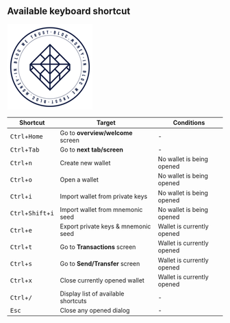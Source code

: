## Available keyboard shortcut

![WalletShell Logo](walletshell.png)

| Shortcut                                       | Target                               | Conditions |
| ---------                                      | -------                              | ---------- |
| <kbd>Ctrl</kbd>+<kbd>Home</kbd>                | Go to **overview/welcome** screen    | - |
| <kbd>Ctrl</kbd>+<kbd>Tab</kbd>                 | Go to **next tab/screen**            | - |
| <kbd>Ctrl</kbd>+<kbd>n</kbd>                   | Create new wallet                    | No wallet is being opened |
| <kbd>Ctrl</kbd>+<kbd>o</kbd>                   | Open a wallet                        | No wallet is being opened |
| <kbd>Ctrl</kbd>+<kbd>i</kbd>                   | Import wallet from private keys      | No wallet is being opened |
| <kbd>Ctrl</kbd>+<kbd>Shift</kbd>+<kbd>i</kbd>  | Import wallet from mnemonic seed     | No wallet is being opened |
| <kbd>Ctrl</kbd>+<kbd>e</kbd>                   | Export private keys & mnemonic seed  | Wallet is currently opened |
| <kbd>Ctrl</kbd>+<kbd>t</kbd>                   | Go to **Transactions** screen        | Wallet is currently opened |
| <kbd>Ctrl</kbd>+<kbd>s</kbd>                   | Go to **Send/Transfer** screen       | Wallet is currently opened |
| <kbd>Ctrl</kbd>+<kbd>x</kbd>                   | Close currently opened wallet        | Wallet is currently opened |
| <kbd>Ctrl</kbd>+<kbd>/</kbd>                   | Display list of available shortcuts  | - |
| <kbd>Esc</kbd>                                 | Close any opened dialog              | - |